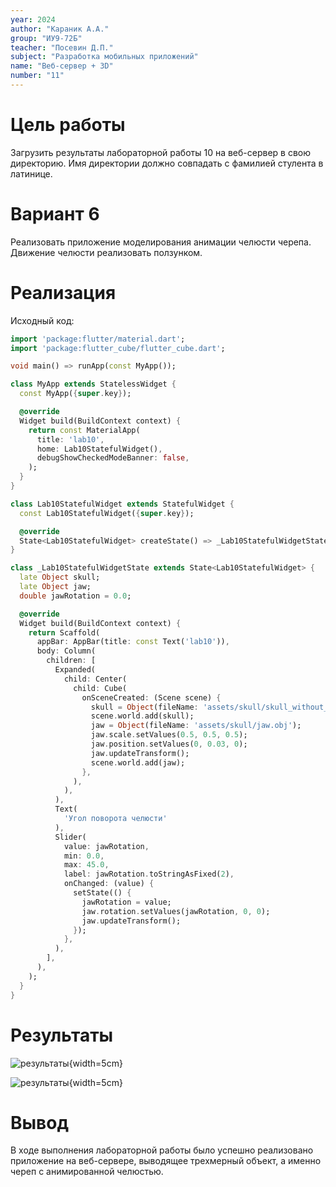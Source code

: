```yaml
---
year: 2024
author: "Караник А.А."
group: "ИУ9-72Б"
teacher: "Посевин Д.П."
subject: "Разработка мобильных приложений"
name: "Веб-сервер + 3D"
number: "11"
---
```


# Цель работы

Загрузить результаты лабораторной работы 10 на веб-сервер в свою директорию. Имя директории должно совпадать с фамилией стулента в латинице.

# Вариант 6

Реализовать приложение моделирования анимации челюсти черепа. Движение челюсти реализовать ползунком.

# Реализация

Исходный код:
```dart
import 'package:flutter/material.dart';
import 'package:flutter_cube/flutter_cube.dart';

void main() => runApp(const MyApp());

class MyApp extends StatelessWidget {
  const MyApp({super.key});

  @override
  Widget build(BuildContext context) {
    return const MaterialApp(
      title: 'lab10',
      home: Lab10StatefulWidget(),
      debugShowCheckedModeBanner: false,
    );
  }
}

class Lab10StatefulWidget extends StatefulWidget {
  const Lab10StatefulWidget({super.key});

  @override
  State<Lab10StatefulWidget> createState() => _Lab10StatefulWidgetState();
}

class _Lab10StatefulWidgetState extends State<Lab10StatefulWidget> {
  late Object skull;
  late Object jaw;
  double jawRotation = 0.0;

  @override
  Widget build(BuildContext context) {
    return Scaffold(
      appBar: AppBar(title: const Text('lab10')),
      body: Column(
        children: [
          Expanded(
            child: Center(
              child: Cube(
                onSceneCreated: (Scene scene) {
                  skull = Object(fileName: 'assets/skull/skull_without_jaw.obj');
                  scene.world.add(skull);
                  jaw = Object(fileName: 'assets/skull/jaw.obj');
                  jaw.scale.setValues(0.5, 0.5, 0.5);
                  jaw.position.setValues(0, 0.03, 0);
                  jaw.updateTransform();
                  scene.world.add(jaw);
                },
              ),
            ),
          ),
          Text(
            'Угол поворота челюсти'
          ),
          Slider(
            value: jawRotation,
            min: 0.0,
            max: 45.0,
            label: jawRotation.toStringAsFixed(2),
            onChanged: (value) {
              setState(() {
                jawRotation = value;
                jaw.rotation.setValues(jawRotation, 0, 0);
                jaw.updateTransform();
              });
            },
          ),
        ],
      ),
    );
  }
}

```

# Результаты

![результаты](1.jpg){width=5cm}

![результаты](2.jpg){width=5cm}

# Вывод

В ходе выполнения лабораторной работы было успешно реализовано приложение на веб-сервере, выводящее трехмерный объект, а именно череп с анимированной челюстью.